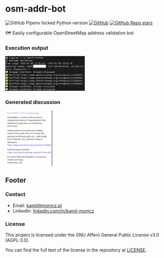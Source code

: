 # osm-addr-bot

![GitHub Pipenv locked Python version](https://img.shields.io/github/pipenv/locked/python-version/Zaczero/osm-addr-bot)
[![GitHub](https://img.shields.io/github/license/Zaczero/osm-addr-bot)](https://github.com/Zaczero/osm-addr-bot/blob/main/LICENSE)
[![GitHub Repo stars](https://img.shields.io/github/stars/Zaczero/osm-addr-bot?style=social)](https://github.com/Zaczero/osm-addr-bot)

🗺️ Easily configurable OpenStreetMap address validation bot

### Execution output

<img width="50%" src="https://github.com/Zaczero/osm-addr-bot/blob/main/resources/preview.png?raw=true" alt="Commandline preview">

### Generated discussion

<img width="30%" src="https://github.com/Zaczero/osm-addr-bot/blob/main/resources/discussion.png?raw=true" alt="Discussion preview">

## Footer

### Contact

* Email: [kamil@monicz.pl](mailto:kamil@monicz.pl)
* LinkedIn: [linkedin.com/in/kamil-monicz](https://www.linkedin.com/in/kamil-monicz/)

### License

This project is licensed under the GNU Affero General Public License v3.0 (AGPL-3.0).

You can find the full text of the license in the repository at [LICENSE](https://github.com/Zaczero/osm-addr-bot/blob/main/LICENSE).
